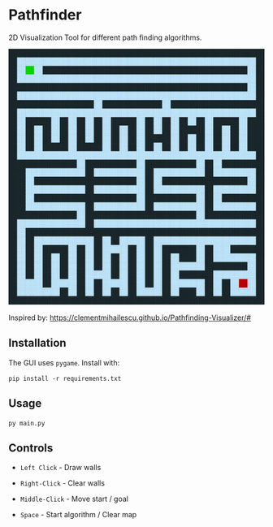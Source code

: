 # Pathfinder
2D Visualization Tool for different path finding algorithms.

![Alt Text](./media/demo.gif)


Inspired by: https://clementmihailescu.github.io/Pathfinding-Visualizer/#


## Installation
The GUI uses ```pygame```. Install with:
```
pip install -r requirements.txt
```

## Usage
```
py main.py
```

## Controls

- ``Left Click`` - Draw walls

- ``Right-Click`` - Clear walls

- ``Middle-Click`` - Move start / goal

- ``Space`` - Start algorithm / Clear map
